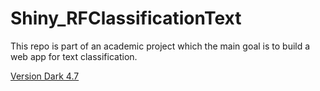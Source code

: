 # Shiny_RFClassificationText
This repo is part of an academic project which the main goal is to build a web app for text classification.


[Version Dark 4.7](https://pimenta.shinyapps.io/TCCAPPV47D/)
